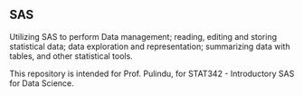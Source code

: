 ## SAS ##
Utilizing SAS to perform Data management; reading, editing and storing statistical data; data exploration and representation; summarizing data with tables, and other statistical tools.

This repository is intended for Prof. Pulindu, for STAT342 - Introductory SAS for Data Science. 
